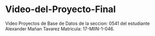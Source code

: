 # Video-del-Proyecto-Final
Video Proyectos de Base de Datos de la seccion: 0541 del estudiante Alexander Mañan Tavarez Matricula: 17-MIIN-1-046.
